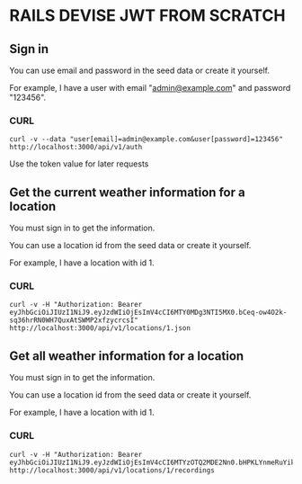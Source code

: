 # RAILS DEVISE JWT FROM SCRATCH

## Sign in

You can use email and password in the seed data or create it yourself.

For example, I have a user with email "admin@example.com" and password "123456".

### CURL

```shell
curl -v --data "user[email]=admin@example.com&user[password]=123456" http://localhost:3000/api/v1/auth
```

Use the token value for later requests

## Get the current weather information for a location

You must sign in to get the information.

You can use a location id from the seed data or create it yourself.

For example, I have a location with id 1.

### CURL

```shell
curl -v -H "Authorization: Bearer eyJhbGciOiJIUzI1NiJ9.eyJzdWIiOjEsImV4cCI6MTY0MDg3NTI5MX0.bCeq-ow4O2k-sq36hrRN0WH7QuxAtSWMP2xfzycrcsI" http://localhost:3000/api/v1/locations/1.json
```

## Get all weather information for a location

You must sign in to get the information.

You can use a location id from the seed data or create it yourself.

For example, I have a location with id 1.

### CURL

```shell
curl -v -H "Authorization: Bearer eyJhbGciOiJIUzI1NiJ9.eyJzdWIiOjEsImV4cCI6MTYzOTQ2MDE2Nn0.bHPKLYnmeRuYik6cewyt3Sir8SBs1rBtdwijpyfISkw" http://localhost:3000/api/v1/locations/1/recordings
```
